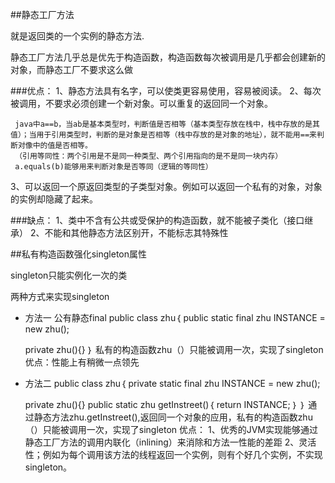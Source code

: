 ##静态工厂方法     

就是返回类的一个实例的静态方法.

静态工厂方法几乎总是优先于构造函数，构造函数每次被调用是几乎都会创建新的对象，而静态工厂不要求这么做

###优点：
1、静态方法具有名字，可以使类更容易使用，容易被阅读。
2、每次被调用，不要求必须创建一个新对象。可以重复的返回同一个对象。

     java中a==b，当ab是基本类型时，判断值是否相等（基本类型存放在栈中，栈中存放的是其值）；当用于引用类型时，判断的是对象是否相等（栈中存放的是对象的地址），就不能用==来判断对像中的值是否相等。
     （引用等同性：两个引用是不是同一种类型、两个引用指向的是不是同一块内存）
     a.equals(b)能够用来判断对象是否等同（逻辑的等同性）
3、可以返回一个原返回类型的子类型对象。例如可以返回一个私有的对象，对象的实例却隐藏了起来。

###缺点：
1、类中不含有公共或受保护的构造函数，就不能被子类化（接口继承）
2、不能和其他静态方法区别开，不能标志其特殊性

##私有构造函数强化singleton属性

singleton只能实例化一次的类

两种方式来实现singleton
- 方法一
公有静态final
public class zhu｛
     public static final zhu INSTANCE = new zhu();
     
     private zhu(){}
｝
私有的构造函数zhu（）只能被调用一次，实现了singleton
优点：性能上有稍微一点领先
- 方法二
public class zhu｛
     private static final zhu INSTANCE = new zhu();
     
     private zhu(){}
     public static zhu getInstreet()｛
          return INSTANCE;
     ｝
｝
通过静态方法zhu.getInstreet(),返回同一个对象的应用，私有的构造函数zhu（）只能被调用一次，实现了singleton
优点：
1、优秀的JVM实现能够通过静态工厂方法的调用内联化（inlining）来消除和方法一性能的差距
2、灵活性；例如为每个调用该方法的线程返回一个实例，则有个好几个实例，不实现singleton。